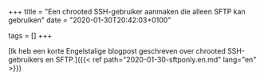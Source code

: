 +++
title = "Een chrooted SSH-gebruiker aanmaken die alleen SFTP kan gebruiken"
date = "2020-01-30T20:42:03+0100"

tags = []
+++

[Ik heb een korte Engelstalige blogpost geschreven over chrooted SSH-gebruikers en SFTP.]({{< ref path="2020-01-30-sftponly.en.md" lang="en" >}})
